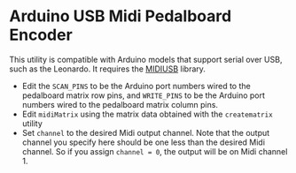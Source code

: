 # Arduino USB Midi Pedalboard Encoder

This utility is compatible with Arduino models that support serial over USB, such as the Leonardo.
It requires the [MIDIUSB](https://www.arduino.cc/reference/en/libraries/midiusb/) library.

- Edit the `SCAN_PINS` to be the Arduino port numbers
  wired to the pedalboard matrix row pins, and `WRITE_PINS` to be the
  Arduino port numbers wired to the pedalboard matrix column pins. 
- Edit `midiMatrix` using the matrix data obtained with the `creatematrix` utility
- Set `channel` to the desired Midi output channel. Note that the output channel
  you specify here should be one less than the desired Midi channel. So if you assign
  `channel = 0`, the output will be on Midi channel 1.

